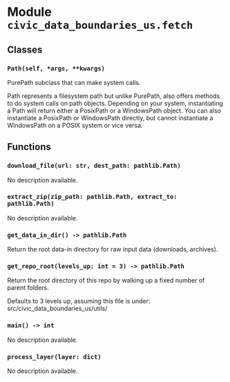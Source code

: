 # Module `civic_data_boundaries_us.fetch`

## Classes

### `Path(self, *args, **kwargs)`

PurePath subclass that can make system calls.

Path represents a filesystem path but unlike PurePath, also offers
methods to do system calls on path objects. Depending on your system,
instantiating a Path will return either a PosixPath or a WindowsPath
object. You can also instantiate a PosixPath or WindowsPath directly,
but cannot instantiate a WindowsPath on a POSIX system or vice versa.

## Functions

### `download_file(url: str, dest_path: pathlib.Path)`

No description available.

### `extract_zip(zip_path: pathlib.Path, extract_to: pathlib.Path)`

No description available.

### `get_data_in_dir() -> pathlib.Path`

Return the root data-in directory for raw input data (downloads, archives).

### `get_repo_root(levels_up: int = 3) -> pathlib.Path`

Return the root directory of this repo by walking up a fixed number of parent folders.

Defaults to 3 levels up, assuming this file is under:
    src/civic_data_boundaries_us/utils/

### `main() -> int`

No description available.

### `process_layer(layer: dict)`

No description available.
